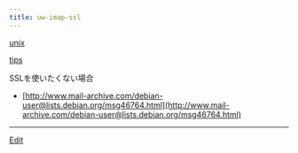```yaml
---
title: uw-imap-ssl
---
```

[unix](/unix)

[tips](/tips)

SSLを使いたくない場合

* [http://www.mail-archive.com/debian-user@lists.debian.org/msg46764.html](http://www.mail-archive.com/debian-user@lists.debian.org/msg46764.html)






----
[Edit](https://github.com/vitroid/vitroid.github.io/edit/master/MD/uw-imap-ssl.md)
